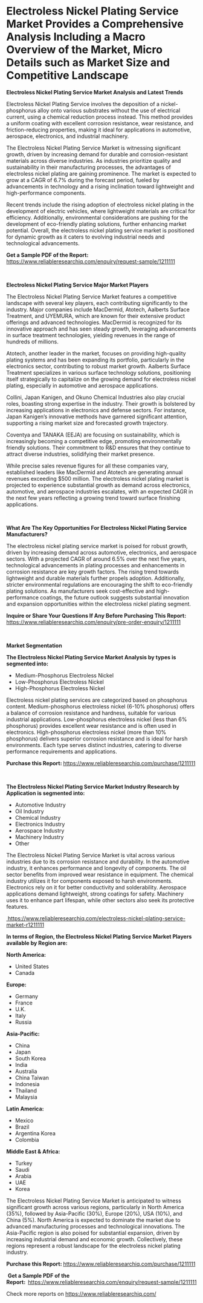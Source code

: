 <p><h1>Electroless Nickel Plating Service Market Provides a Comprehensive Analysis Including a Macro Overview of the Market, Micro Details such as Market Size and Competitive Landscape</h1></p><p><strong>Electroless Nickel Plating Service Market Analysis and Latest Trends</strong></p>
<p><p>Electroless Nickel Plating Service involves the deposition of a nickel-phosphorus alloy onto various substrates without the use of electrical current, using a chemical reduction process instead. This method provides a uniform coating with excellent corrosion resistance, wear resistance, and friction-reducing properties, making it ideal for applications in automotive, aerospace, electronics, and industrial machinery.</p><p>The Electroless Nickel Plating Service Market is witnessing significant growth, driven by increasing demand for durable and corrosion-resistant materials across diverse industries. As industries prioritize quality and sustainability in their manufacturing processes, the advantages of electroless nickel plating are gaining prominence. The market is expected to grow at a CAGR of 6.7% during the forecast period, fueled by advancements in technology and a rising inclination toward lightweight and high-performance components.</p><p>Recent trends include the rising adoption of electroless nickel plating in the development of electric vehicles, where lightweight materials are critical for efficiency. Additionally, environmental considerations are pushing for the development of eco-friendly plating solutions, further enhancing market potential. Overall, the electroless nickel plating service market is positioned for dynamic growth as it caters to evolving industrial needs and technological advancements.</p></p>
<p><strong>Get a Sample PDF of the Report:&nbsp;</strong> <a href="https://www.reliableresearchiq.com/enquiry/request-sample/1211111?utm_campaign=1720&utm_medium=2&utm_source=Github&utm_content=ia&utm_term=24032025&utm_id=electroless-nickel-plating-service">https://www.reliableresearchiq.com/enquiry/request-sample/1211111</a></p>
<p>&nbsp;</p>
<p><strong>Electroless Nickel Plating Service Major Market Players</strong></p>
<p><p>The Electroless Nickel Plating Service Market features a competitive landscape with several key players, each contributing significantly to the industry. Major companies include MacDermid, Atotech, Aalberts Surface Treatment, and UYEMURA, which are known for their extensive product offerings and advanced technologies. MacDermid is recognized for its innovative approach and has seen steady growth, leveraging advancements in surface treatment technologies, yielding revenues in the range of hundreds of millions.</p><p>Atotech, another leader in the market, focuses on providing high-quality plating systems and has been expanding its portfolio, particularly in the electronics sector, contributing to robust market growth. Aalberts Surface Treatment specializes in various surface technology solutions, positioning itself strategically to capitalize on the growing demand for electroless nickel plating, especially in automotive and aerospace applications.</p><p>Collini, Japan Kanigen, and Okuno Chemical Industries also play crucial roles, boasting strong expertise in the industry. Their growth is bolstered by increasing applications in electronics and defense sectors. For instance, Japan Kanigen’s innovative methods have garnered significant attention, supporting a rising market size and forecasted growth trajectory.</p><p>Coventya and TANAKA (EEJA) are focusing on sustainability, which is increasingly becoming a competitive edge, promoting environmentally friendly solutions. Their commitment to R&D ensures that they continue to attract diverse industries, solidifying their market presence.</p><p>While precise sales revenue figures for all these companies vary, established leaders like MacDermid and Atotech are generating annual revenues exceeding $500 million. The electroless nickel plating market is projected to experience substantial growth as demand across electronics, automotive, and aerospace industries escalates, with an expected CAGR in the next few years reflecting a growing trend toward surface finishing applications.</p></p>
<p>&nbsp;</p>
<p><strong>What Are The Key Opportunities For Electroless Nickel Plating Service Manufacturers?</strong></p>
<p><p>The electroless nickel plating service market is poised for robust growth, driven by increasing demand across automotive, electronics, and aerospace sectors. With a projected CAGR of around 6.5% over the next five years, technological advancements in plating processes and enhancements in corrosion resistance are key growth factors. The rising trend towards lightweight and durable materials further propels adoption. Additionally, stricter environmental regulations are encouraging the shift to eco-friendly plating solutions. As manufacturers seek cost-effective and high-performance coatings, the future outlook suggests substantial innovation and expansion opportunities within the electroless nickel plating segment.</p></p>
<p><strong>Inquire or Share Your Questions If Any Before Purchasing This Report:</strong> <a href="https://www.reliableresearchiq.com/enquiry/pre-order-enquiry/1211111?utm_campaign=1720&utm_medium=2&utm_source=Github&utm_content=ia&utm_term=24032025&utm_id=electroless-nickel-plating-service">https://www.reliableresearchiq.com/enquiry/pre-order-enquiry/1211111</a></p>
<p>&nbsp;</p>
<p><strong>Market Segmentation</strong></p>
<p><strong>The Electroless Nickel Plating Service Market Analysis by types is segmented into:</strong></p>
<p><ul><li>Medium-Phosphorus Electroless Nickel</li><li>Low-Phosphorus Electroless Nickel</li><li>High-Phosphorus Electroless Nickel</li></ul></p>
<p><p>Electroless nickel plating services are categorized based on phosphorus content. Medium-phosphorus electroless nickel (6-10% phosphorus) offers a balance of corrosion resistance and hardness, suitable for various industrial applications. Low-phosphorus electroless nickel (less than 6% phosphorus) provides excellent wear resistance and is often used in electronics. High-phosphorus electroless nickel (more than 10% phosphorus) delivers superior corrosion resistance and is ideal for harsh environments. Each type serves distinct industries, catering to diverse performance requirements and applications.</p></p>
<p><strong>Purchase this Report:&nbsp;</strong><a href="https://www.reliableresearchiq.com/purchase/1211111?utm_campaign=1720&utm_medium=2&utm_source=Github&utm_content=ia&utm_term=24032025&utm_id=electroless-nickel-plating-service">https://www.reliableresearchiq.com/purchase/1211111</a></p>
<p>&nbsp;</p>
<p><strong>The Electroless Nickel Plating Service Market Industry Research by Application is segmented into:</strong></p>
<p><ul><li>Automotive Industry</li><li>Oil Industry</li><li>Chemical Industry</li><li>Electronics Industry</li><li>Aerospace Industry</li><li>Machinery Industry</li><li>Other</li></ul></p>
<p><p>The Electroless Nickel Plating Service Market is vital across various industries due to its corrosion resistance and durability. In the automotive industry, it enhances performance and longevity of components. The oil sector benefits from improved wear resistance in equipment. The chemical industry utilizes it for components exposed to harsh environments. Electronics rely on it for better conductivity and solderability. Aerospace applications demand lightweight, strong coatings for safety. Machinery uses it to enhance part lifespan, while other sectors also seek its protective features.</p></p>
<p><a href="https://www.reliableresearchiq.com/electroless-nickel-plating-service-market-r1211111?utm_campaign=1720&utm_medium=2&utm_source=Github&utm_content=ia&utm_term=24032025&utm_id=electroless-nickel-plating-service">&nbsp;https://www.reliableresearchiq.com/electroless-nickel-plating-service-market-r1211111</a></p>
<p><strong>In terms of Region, the Electroless Nickel Plating Service Market Players available by Region are:</strong></p>
<p>
    <p> <strong> North America: </strong>
        <ul>
            <li>United States</li>
            <li>Canada</li>
        </ul>
        </p> 
    <p> <strong> Europe: </strong>
        <ul>
            <li>Germany</li>
            <li>France</li>
            <li>U.K.</li>
            <li>Italy</li>
            <li>Russia</li>
        </ul>
        </p> 
    <p> <strong> Asia-Pacific: </strong>
        <ul>
            <li>China</li>
            <li>Japan</li>
            <li>South Korea</li>
            <li>India</li>
            <li>Australia</li>
            <li>China Taiwan</li>
            <li>Indonesia</li>
            <li>Thailand</li>
            <li>Malaysia</li>
        </ul>
        </p> 
    <p> <strong> Latin America: </strong>
        <ul>
            <li>Mexico</li>
            <li>Brazil</li>
            <li>Argentina Korea</li>
            <li>Colombia</li>
        </ul>
        </p> 
    <p> <strong> Middle East & Africa: </strong>
        <ul>
            <li>Turkey</li>
            <li>Saudi</li>
            <li>Arabia</li>
            <li>UAE</li>
            <li>Korea</li>
        </ul>
    </p>
    </p>
<p><p>The Electroless Nickel Plating Service Market is anticipated to witness significant growth across various regions, particularly in North America (35%), followed by Asia-Pacific (30%), Europe (20%), USA (10%), and China (5%). North America is expected to dominate the market due to advanced manufacturing processes and technological innovations. The Asia-Pacific region is also poised for substantial expansion, driven by increasing industrial demand and economic growth. Collectively, these regions represent a robust landscape for the electroless nickel plating industry.</p></p>
<p><strong>Purchase this Report: </strong><a href="https://www.reliableresearchiq.com/purchase/1211111?utm_campaign=1720&utm_medium=2&utm_source=Github&utm_content=ia&utm_term=24032025&utm_id=electroless-nickel-plating-service">https://www.reliableresearchiq.com/purchase/1211111</a></p>
<p>&nbsp;<strong>Get a Sample PDF of the Report:&nbsp;&nbsp;</strong><a href="https://www.reliableresearchiq.com/enquiry/request-sample/1211111?utm_campaign=1720&utm_medium=2&utm_source=Github&utm_content=ia&utm_term=24032025&utm_id=electroless-nickel-plating-service">https://www.reliableresearchiq.com/enquiry/request-sample/1211111</a></p>
<p><strong></strong></p>
<p>Check more reports on <a href="https://www.reliableresearchiq.com/?utm_campaign=1720&utm_medium=2&utm_source=Github&utm_content=ia&utm_term=24032025&utm_id=electroless-nickel-plating-service">https://www.reliableresearchiq.com/</a></p>